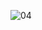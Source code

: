 ![04](https://github.com/kanoksiriboonkam/03376836-OOP-2566-Lab-03/assets/144196048/7fddf71c-e9a9-43a7-95af-ced3235e3432)
